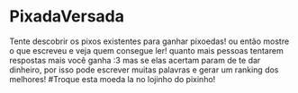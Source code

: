 # PixadaVersada
Tente descobrir os pixos existentes para ganhar pixoedas! ou então mostre o que escreveu e veja quem consegue ler! quanto mais pessoas tentarem respostas mais você ganha :3 mas se elas acertam param de te dar dinheiro, por isso pode escrever muitas palavras e gerar um ranking dos melhores!
#Troque esta moeda la no lojinho do pixinho!
